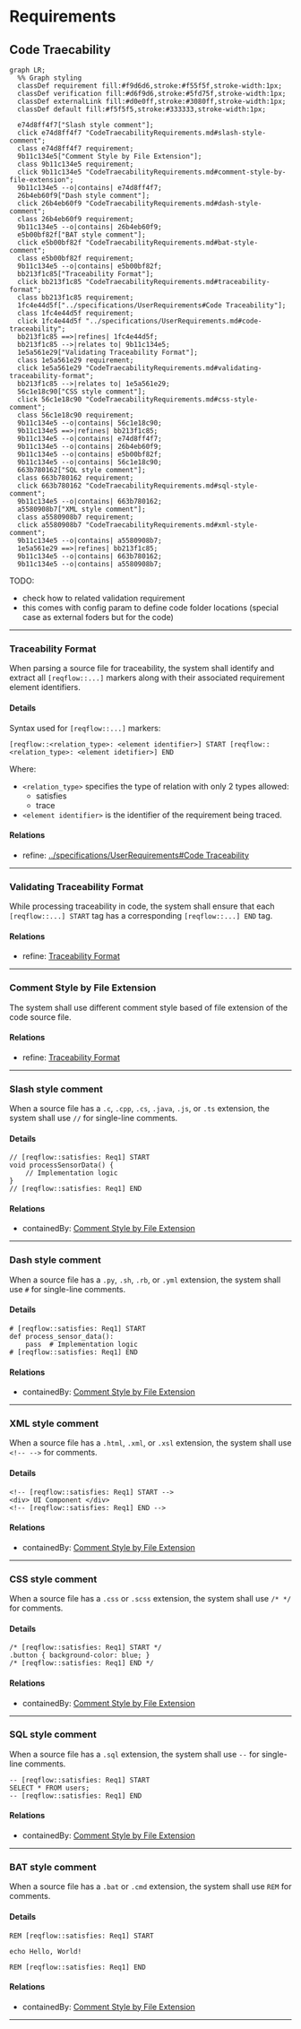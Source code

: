 # Requirements

## Code Traecability
```mermaid
graph LR;
  %% Graph styling
  classDef requirement fill:#f9d6d6,stroke:#f55f5f,stroke-width:1px;
  classDef verification fill:#d6f9d6,stroke:#5fd75f,stroke-width:1px;
  classDef externalLink fill:#d0e0ff,stroke:#3080ff,stroke-width:1px;
  classDef default fill:#f5f5f5,stroke:#333333,stroke-width:1px;

  e74d8ff4f7["Slash style comment"];
  click e74d8ff4f7 "CodeTraecabilityRequirements.md#slash-style-comment";
  class e74d8ff4f7 requirement;
  9b11c134e5["Comment Style by File Extension"];
  class 9b11c134e5 requirement;
  click 9b11c134e5 "CodeTraecabilityRequirements.md#comment-style-by-file-extension";
  9b11c134e5 --o|contains| e74d8ff4f7;
  26b4eb60f9["Dash style comment"];
  click 26b4eb60f9 "CodeTraecabilityRequirements.md#dash-style-comment";
  class 26b4eb60f9 requirement;
  9b11c134e5 --o|contains| 26b4eb60f9;
  e5b00bf82f["BAT style comment"];
  click e5b00bf82f "CodeTraecabilityRequirements.md#bat-style-comment";
  class e5b00bf82f requirement;
  9b11c134e5 --o|contains| e5b00bf82f;
  bb213f1c85["Traceability Format"];
  click bb213f1c85 "CodeTraecabilityRequirements.md#traceability-format";
  class bb213f1c85 requirement;
  1fc4e44d5f["../specifications/UserRequirements#Code Traceability"];
  class 1fc4e44d5f requirement;
  click 1fc4e44d5f "../specifications/UserRequirements.md#code-traceability";
  bb213f1c85 ==>|refines| 1fc4e44d5f;
  bb213f1c85 -->|relates to| 9b11c134e5;
  1e5a561e29["Validating Traceability Format"];
  class 1e5a561e29 requirement;
  click 1e5a561e29 "CodeTraecabilityRequirements.md#validating-traceability-format";
  bb213f1c85 -->|relates to| 1e5a561e29;
  56c1e18c90["CSS style comment"];
  click 56c1e18c90 "CodeTraecabilityRequirements.md#css-style-comment";
  class 56c1e18c90 requirement;
  9b11c134e5 --o|contains| 56c1e18c90;
  9b11c134e5 ==>|refines| bb213f1c85;
  9b11c134e5 --o|contains| e74d8ff4f7;
  9b11c134e5 --o|contains| 26b4eb60f9;
  9b11c134e5 --o|contains| e5b00bf82f;
  9b11c134e5 --o|contains| 56c1e18c90;
  663b780162["SQL style comment"];
  class 663b780162 requirement;
  click 663b780162 "CodeTraecabilityRequirements.md#sql-style-comment";
  9b11c134e5 --o|contains| 663b780162;
  a5580908b7["XML style comment"];
  class a5580908b7 requirement;
  click a5580908b7 "CodeTraecabilityRequirements.md#xml-style-comment";
  9b11c134e5 --o|contains| a5580908b7;
  1e5a561e29 ==>|refines| bb213f1c85;
  9b11c134e5 --o|contains| 663b780162;
  9b11c134e5 --o|contains| a5580908b7;
```
TODO:
 * check how to related validation requirement
 * this comes with config param to define code folder locations (special case as external foders but for the code) 

---

### Traceability Format

When parsing a source file for traceability, the system shall identify and extract all `[reqflow::...]` markers along with their associated requirement element identifiers.

#### Details

Syntax used for `[reqflow::...]` markers:

```
[reqflow::<relation_type>: <element identifier>] START [reqflow::<relation_type>: <element idetifier>] END

```

Where:
- `<relation_type>` specifies the type of relation with only 2 types allowed:
  * satisfies
  * trace
- `<element identifier>` is the identifier of the requirement being traced.

#### Relations
  * refine: [../specifications/UserRequirements#Code Traceability](../specifications/UserRequirements.md#code-traceability)

---

### Validating Traceability Format




While processing traceability in code, the system shall ensure that each `[reqflow::...] START` tag has a corresponding `[reqflow::...] END` tag.

#### Relations
  * refine: [Traceability Format](#traceability-format)

---

### Comment Style by File Extension




The system shall use different comment style based of file extension of the code source file.

#### Relations
  * refine: [Traceability Format](#traceability-format)

---

### Slash style comment

When a source file has a `.c`, `.cpp`, `.cs`, `.java`, `.js`, or `.ts` extension, the system shall use `//` for single-line comments.

#### Details

```
// [reqflow::satisfies: Req1] START
void processSensorData() {
    // Implementation logic
}
// [reqflow::satisfies: Req1] END
```

#### Relations
  * containedBy: [Comment Style by File Extension](#comment-style-by-file-extension)

---

### Dash style comment

When a source file has a `.py`, `.sh`, `.rb`, or `.yml` extension, the system shall use `#` for single-line comments.

#### Details

```
# [reqflow::satisfies: Req1] START
def process_sensor_data():
    pass  # Implementation logic
# [reqflow::satisfies: Req1] END
```

#### Relations
  * containedBy: [Comment Style by File Extension](#comment-style-by-file-extension)

---

### XML style comment

When a source file has a `.html`, `.xml`, or `.xsl` extension, the system shall use `<!-- -->` for comments.

#### Details

```
<!-- [reqflow::satisfies: Req1] START -->
<div> UI Component </div>
<!-- [reqflow::satisfies: Req1] END -->

```

#### Relations
  * containedBy: [Comment Style by File Extension](#comment-style-by-file-extension)

---

### CSS style comment

When a source file has a `.css` or `.scss` extension, the system shall use `/* */` for comments.

#### Details

```
/* [reqflow::satisfies: Req1] START */
.button { background-color: blue; }
/* [reqflow::satisfies: Req1] END */
```

#### Relations
  * containedBy: [Comment Style by File Extension](#comment-style-by-file-extension)

---

### SQL style comment

When a source file has a `.sql` extension, the system shall use `--` for single-line comments.

```
-- [reqflow::satisfies: Req1] START
SELECT * FROM users;
-- [reqflow::satisfies: Req1] END
```

#### Relations
  * containedBy: [Comment Style by File Extension](#comment-style-by-file-extension)

---

### BAT style comment

When a source file has a `.bat` or `.cmd` extension, the system shall use `REM` for comments.

#### Details

```
REM [reqflow::satisfies: Req1] START

echo Hello, World!

REM [reqflow::satisfies: Req1] END

```

#### Relations
  * containedBy: [Comment Style by File Extension](#comment-style-by-file-extension)

---